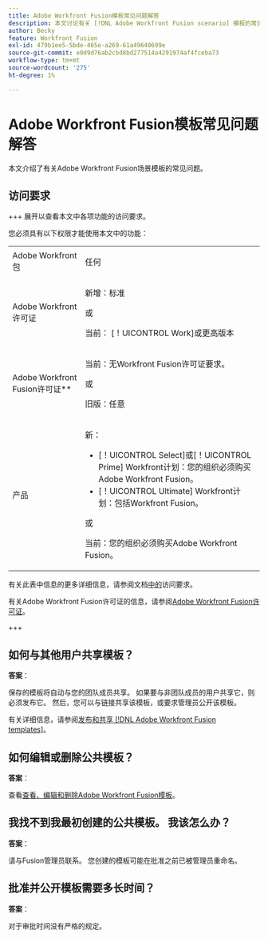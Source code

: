 ```yaml
---
title: Adobe Workfront Fusion模板常见问题解答
description: 本文讨论有关 [!DNL Adobe Workfront Fusion scenario] 模板的常见问题。
author: Becky
feature: Workfront Fusion
exl-id: 479b1ee5-5bde-465e-a269-61a49640699e
source-git-commit: e0d9d76ab2cbd8bd277514a4291974af4fceba73
workflow-type: tm+mt
source-wordcount: '275'
ht-degree: 1%

---
```


# Adobe Workfront Fusion模板常见问题解答

本文介绍了有关Adobe Workfront Fusion场景模板的常见问题。

## 访问要求

+++ 展开以查看本文中各项功能的访问要求。

您必须具有以下权限才能使用本文中的功能：

<table style="table-layout:auto">
 <col> 
 <col> 
 <tbody> 
  <tr> 
   <td role="rowheader">Adobe Workfront包</td> 
   <td> <p>任何</p> </td> 
  </tr> 
  <tr data-mc-conditions=""> 
   <td role="rowheader">Adobe Workfront许可证</td> 
   <td> <p>新增：标准</p><p>或</p><p>当前： [！UICONTROL Work]或更高版本</p> </td> 
  </tr> 
  <tr> 
   <td role="rowheader">Adobe Workfront Fusion许可证**</td> 
   <td>
   <p>当前：无Workfront Fusion许可证要求。</p>
   <p>或</p>
   <p>旧版：任意 </p>
   </td> 
  </tr> 
  <tr> 
   <td role="rowheader">产品</td> 
   <td>
   <p>新：</p> <ul><li>[！UICONTROL Select]或[！UICONTROL Prime] Workfront计划：您的组织必须购买Adobe Workfront Fusion。</li><li>[！UICONTROL Ultimate] Workfront计划：包括Workfront Fusion。</li></ul>
   <p>或</p>
   <p>当前：您的组织必须购买Adobe Workfront Fusion。</p>
   </td> 
  </tr>
 </tbody> 
</table>

有关此表中信息的更多详细信息，请参阅文档[中的](/help/workfront-fusion/references/licenses-and-roles/access-level-requirements-in-documentation.md)访问要求。

有关Adobe Workfront Fusion许可证的信息，请参阅[Adobe Workfront Fusion许可证](/help/workfront-fusion/set-up-and-manage-workfront-fusion/licensing-operations-overview/license-automation-vs-integration.md)。

+++

## 如何与其他用户共享模板？

**答案**：

保存的模板将自动与您的团队成员共享。 如果要与非团队成员的用户共享它，则必须发布它。 然后，您可以与链接共享该模板，或要求管理员公开该模板。

有关详细信息，请参阅[发布和共享 [!DNL Adobe Workfront Fusion templates]](/help/workfront-fusion/create-and-manage-templates/publish-and-share-fusion-templates.md)。

## 如何编辑或删除公共模板？

**答案**：

查看[查看、编辑和删除Adobe Workfront Fusion模板](/help/workfront-fusion/create-and-manage-templates/view-edit-and-delete-fusion-templates.md)。

## 我找不到我最初创建的公共模板。 我该怎么办？

**答案**：

请与Fusion管理员联系。 您创建的模板可能在批准之前已被管理员重命名。

## 批准并公开模板需要多长时间？

**答案**：

对于审批时间没有严格的规定。
